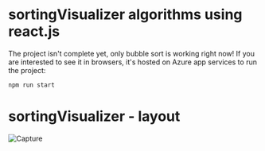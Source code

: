 
# sortingVisualizer algorithms using react.js

The project isn't complete yet, only bubble sort is working right now!
If you are interested to see it in browsers, it's hosted on Azure app services 
to run the project:

  `npm run start`


# sortingVisualizer - layout


![Capture](https://user-images.githubusercontent.com/107857762/209583172-e0b13f90-64d3-4d7b-9b6e-24de79a652ca.PNG)
